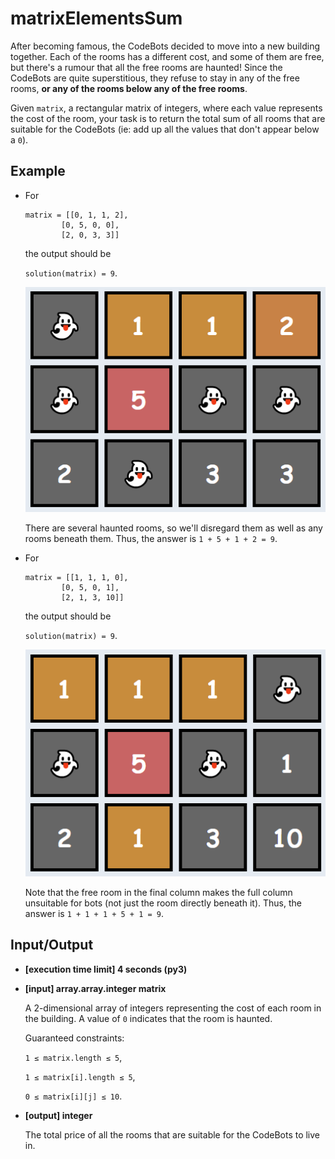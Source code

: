 # matrixElementsSum

After becoming famous, the CodeBots decided to move into a new building together. Each of the rooms has a different cost, and some of them are free, but there's a rumour that all the free rooms are haunted! Since the CodeBots are quite superstitious, they refuse to stay in any of the free rooms, **or any of the rooms below any of the free rooms**.

Given `matrix`, a rectangular matrix of integers, where each value represents the cost of the room, your task is to return the total sum of all rooms that are suitable for the CodeBots (ie: add up all the values that don't appear below a `0`).

## Example

- For

    ```
    matrix = [[0, 1, 1, 2], 
            [0, 5, 0, 0], 
            [2, 0, 3, 3]]
    ```
    the output should be
    
    `solution(matrix) = 9`.

    ![example 1](../../../assets%20(dont%20delete)/arcade-intro-8-1.png)

    There are several haunted rooms, so we'll disregard them as well as any rooms beneath them. Thus, the answer is `1 + 5 + 1 + 2 = 9`.

- For

    ```
    matrix = [[1, 1, 1, 0], 
            [0, 5, 0, 1], 
            [2, 1, 3, 10]]
    ```
    the output should be
    
    `solution(matrix) = 9`.

    ![example 2](../../../assets%20(dont%20delete)/arcade-intro-8-2.png)

    Note that the free room in the final column makes the full column unsuitable for bots (not just the room directly beneath it). Thus, the answer is `1 + 1 + 1 + 5 + 1 = 9`.

## Input/Output

- **[execution time limit] 4 seconds (py3)**

- **[input] array.array.integer matrix**

	A 2-dimensional array of integers representing the cost of each room in the building. A value of `0` indicates that the room is haunted.

	Guaranteed constraints:

	`1 ≤ matrix.length ≤ 5`,

	`1 ≤ matrix[i].length ≤ 5`,

	`0 ≤ matrix[i][j] ≤ 10`.

- **[output] integer**

	The total price of all the rooms that are suitable for the CodeBots to live in.
